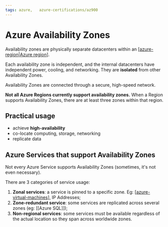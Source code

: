 ```yaml
---
tags: azure,   azure-certifications/az900
---
```


# Azure Availability Zones

Availability zones are physically separate datacenters within an [[azure-region|Azure region]].

Each availability zone is independent, and the internal datacenters have independent power, cooling, and networking. They are **isolated** from other Availability Zones.

Availability Zones are connected through a secure, high-speed network.

**Not all Azure Regions currently support availability zones.** When a Region supports Availability Zones, there are at least three zones within that region.

## Practical usage

- achieve **high-availability**
- co-locate computing, storage, networking
- replicate data

## Azure Services that support Availability Zones

Not every Azure Service supports Availability Zones (sometimes, it's not even necessary).

There are 3 categories of service usage:

1. **Zonal services**: a service is pinned to a specific zone. Eg: [[azure-virtual-machines]], IP Addresses;
2. **Zone-redundant service**: some services are replicated across several zones (eg: [[Azure SQL]]);
3. **Non-regional services**: some services must be available regardless of the actual location so they span across worldwide zones.

[//begin]: # "Autogenerated link references for markdown compatibility"
[azure-region|Azure region]: azure-region "Azure Regions"
[azure-virtual-machines]: azure-virtual-machines "Azure Virtual Machines"
[//end]: # "Autogenerated link references"